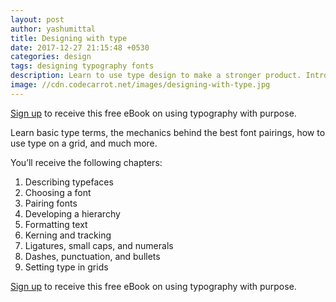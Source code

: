 ```yaml
---
layout: post
author: yashumittal
title: Designing with type
date: 2017-12-27 21:15:48 +0530
categories: design
tags: designing typography fonts
description: Learn to use type design to make a stronger product. Introducing Design with Type, a new free eBook.
image: //cdn.codecarrot.net/images/designing-with-type.jpg
---
```


[Sign up](//www.instamojo.com/codecarrot/designing-with-type/) to receive this free eBook on using typography with purpose.

Learn basic type terms, the mechanics behind the best font pairings, how to use type on a grid, and much more.

You’ll receive the following chapters:

1. Describing typefaces
2. Choosing a font
3. Pairing fonts
4. Developing a hierarchy
5. Formatting text
6. Kerning and tracking
7. Ligatures, small caps, and numerals
8. Dashes, punctuation, and bullets
9. Setting type in grids

[Sign up](//www.instamojo.com/codecarrot/designing-with-type/) to receive this free eBook on using typography with purpose.
